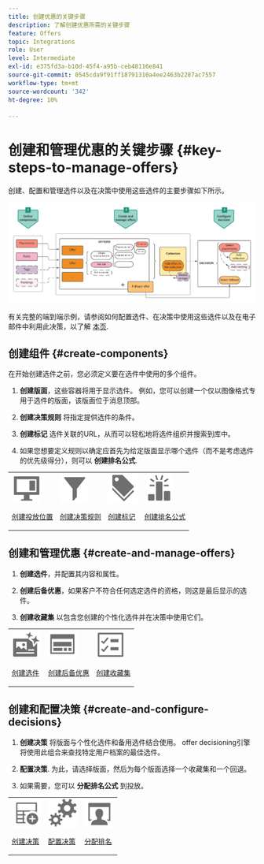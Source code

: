 ```yaml
---
title: 创建优惠的关键步骤
description: 了解创建优惠所需的关键步骤
feature: Offers
topic: Integrations
role: User
level: Intermediate
exl-id: e375fd3a-b10d-45f4-a95b-ceb48116e841
source-git-commit: 0545cda9f91ff18791310a4ee2463b2287ac7557
workflow-type: tm+mt
source-wordcount: '342'
ht-degree: 10%

---
```


# 创建和管理优惠的关键步骤 {#key-steps-to-manage-offers}

创建、配置和管理选件以及在决策中使用这些选件的主要步骤如下所示。

![](../../assets/offer-create-manage-process.png)

有关完整的端到端示例，请参阅如何配置选件、在决策中使用这些选件以及在电子邮件中利用此决策，以了解 [本页](../offers-e2e.md).

## 创建组件 {#create-components}

在开始创建选件之前，您必须定义要在选件中使用的多个组件。

1. **创建版面**，这些容器将用于显示选件。 例如，您可以创建一个仅以图像格式专用于选件的版面，该版面位于消息顶部。

1. **创建决策规则** 将指定提供选件的条件。

1. **创建标记** 选件关联的URL，从而可以轻松地将选件组织并搜索到库中。

1. 如果您想要定义规则以确定应首先为给定版面显示哪个选件（而不是考虑选件的优先级得分），则可以 **创建排名公式**.

<table>
<tr>
<td><img src="../../assets/do-not-localize/icon-placement.svg" width="60px"><p><a href="../offer-library/creating-placements.md">创建投放位置</a></p></td>
<td><img src="../../assets/do-not-localize/icon-rules.svg" width="60px"><p><a href="../offer-library/creating-decision-rules.md">创建决策规则</a></p></td>
<td><img src="../../assets/do-not-localize/icon-tags.svg" width="60px"><p><a href="../offer-library/creating-tags.md">创建标记</a></p></td>
<td><img src="../../assets/do-not-localize/icon-ranking.svg" width="60px"><p><a href="../offer-library/create-ranking-formulas.md">创建排名公式</a></p></td>
</table>

## 创建和管理优惠 {#create-and-manage-offers}

1. **创建选件**，并配置其内容和属性。

1. **创建后备优惠**，如果客户不符合任何选定选件的资格，则这是最后显示的选件。

1. **创建收藏集** 以包含您创建的个性化选件并在决策中使用它们。

<table>
<tr>
<td><img src="../../assets/do-not-localize/icon-offer.svg" width="60px"><p><a href="../offer-library/creating-personalized-offers.md">创建选件</a></p></td>
<td><img src="../../assets/do-not-localize/icon-fallback.svg" width="60px"><p><a href="../offer-library/creating-fallback-offers.md">创建后备优惠</a></p></td>
<td><img src="../../assets/do-not-localize/icon-collection.svg" width="60px"><p><a href="../offer-library/creating-collections.md">创建收藏集</a></p></td></tr>
</table>

## 创建和配置决策 {#create-and-configure-decisions}

1. **创建决策** 将版面与个性化选件和备用选件结合使用。 offer decisioning引擎将使用此组合来查找特定用户档案的最佳选件。

1. **配置决策**. 为此，请选择版面，然后为每个版面选择一个收藏集和一个回退。

1. 如果需要，您可以 **分配排名公式** 到投放。

<table>
<tr>
<td><img src="../../assets/do-not-localize/icon-decision.svg" width="60px"><p><a href="../offer-activities/create-offer-activities.md">创建决策</a></p></td>
<td><img src="../../assets/do-not-localize/icon-configure-decision.svg" width="60px"><p><a href="../offer-activities/create-offer-activities.md#add-offers">配置决策</a></p></td>
<td><img src="../../assets/do-not-localize/icon-assign-ranking.svg" width="60px"><p><a href="../offer-activities/configure-offer-selection.md#assign-ranking-formula">分配排名</a></p></td>
</tr>
</table>
